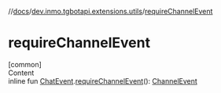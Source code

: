 //[docs](../../index.md)/[dev.inmo.tgbotapi.extensions.utils](index.md)/[requireChannelEvent](require-channel-event.md)



# requireChannelEvent  
[common]  
Content  
inline fun [ChatEvent](../dev.inmo.tgbotapi.types.message.ChatEvents.abstracts/-chat-event/index.md).[requireChannelEvent](require-channel-event.md)(): [ChannelEvent](../dev.inmo.tgbotapi.types.message.ChatEvents.abstracts/-channel-event/index.md)  



